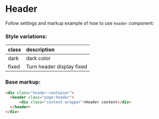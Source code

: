 # Header

Follow settings and markup example of how to use `header` component:

### Style variations:

| class   | description               |
|---------|:------------------------- |
| dark    | dark color                |
| fixed   | Turn header display fixed |

### Base markup:
```html
<div class="header-container">
  <header class="page-header">
      <div class="content-wrapper">Header content</div>
  </header>
</div>
```

